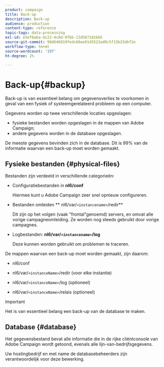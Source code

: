 ```yaml
---
product: campaign
title: Back-up
description: Back-up
audience: production
content-type: reference
topic-tags: data-processing
exl-id: e5ef6aba-dc22-4c8d-9fbb-13d507181b65
source-git-commit: 98d646919fedc66ee9145522ad0c5f15b25dbf2e
workflow-type: tm+mt
source-wordcount: '197'
ht-degree: 2%

---
```


# Back-up{#backup}

Back-up is van essentieel belang om gegevensverlies te voorkomen in geval van een fysiek of systeemgerelateerd probleem op een computer.

Gegevens worden op twee verschillende locaties opgeslagen:

* fysieke bestanden worden opgeslagen in de mappen van Adobe Campaign;
* andere gegevens worden in de database opgeslagen.

De meeste gegevens bevinden zich in de database. Dit is 99% van de informatie waarvan een back-up moet worden gemaakt.

## Fysieke bestanden {#physical-files}

Bestanden zijn verdeeld in verschillende categorieën:

* Configuratiebestanden in **nl6/conf**

   Hiermee kunt u Adobe Campaign zeer snel opnieuw configureren.

* Bestanden omleiden ** nl6/var/`<instancename>`/redir**

   Dit zijn op het volgen (vaak &quot;frontal&quot;genoemd) servers, en omvat alle vorige campagneomleiding. Ze worden nog steeds gebruikt door vorige campagnes.

* Logbestanden: **nl6/var/`<instancename>`/log**

   Deze kunnen worden gebruikt om problemen te traceren.

De mappen waarvan een back-up moet worden gemaakt, zijn daarom:

* nl6/conf

* nl6/var/`<instanceName>`/redir (voor elke instantie)

* nl6/var/`<instanceName>`/log (optioneel)

* nl6/var/`<instanceName>`/relais (optioneel)

>[!IMPORTANT]
>
>Het is van essentieel belang een back-up van de database te maken.

## Database {#database}

Het gegevensbestand bevat alle informatie die in de rijke cliëntconsole van Adobe Campaign wordt getoond, evenals alle lijn-van-bedrijfsgegevens.

Uw hostingbedrijf en met name de databasebeheerders zijn verantwoordelijk voor deze bewerking.
